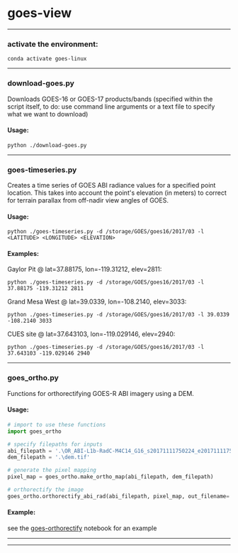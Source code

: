 # goes-view

---

### activate the environment:

```conda activate goes-linux```

---

### download-goes.py

Downloads GOES-16 or GOES-17 products/bands (specified within the script itself, to do: use command line arguments or a text file to specify what we want to download)

#### Usage:

```python ./download-goes.py```

---

### goes-timeseries.py

Creates a time series of GOES ABI radiance values for a specified point location. This takes into account the point's elevation (in meters) to correct for terrain parallax from off-nadir view angles of GOES.

#### Usage:

```python ./goes-timeseries.py -d /storage/GOES/goes16/2017/03 -l <LATITUDE> <LONGITUDE> <ELEVATION>```

#### Examples:

Gaylor Pit @ lat=37.88175, lon=-119.31212, elev=2811:

```python ./goes-timeseries.py -d /storage/GOES/goes16/2017/03 -l 37.88175 -119.31212 2811```


Grand Mesa West @ lat=39.0339, lon=-108.2140, elev=3033:

```python ./goes-timeseries.py -d /storage/GOES/goes16/2017/03 -l 39.0339 -108.2140 3033```


CUES site @  lat=37.643103, lon=-119.029146, elev=2940:

```python ./goes-timeseries.py -d /storage/GOES/goes16/2017/03 -l 37.643103 -119.029146 2940```

---

### goes_ortho.py

Functions for orthorectifying GOES-R ABI imagery using a DEM.

#### Usage:

```python
# import to use these functions
import goes_ortho

# specify filepaths for inputs
abi_filepath = '.\OR_ABI-L1b-RadC-M4C14_G16_s20171111750224_e20171111755027_c20171111755074.nc'
dem_filepath = '.\dem.tif'

# generate the pixel mapping
pixel_map = goes_ortho.make_ortho_map(abi_filepath, dem_filepath)

# orthorectify the image
goes_ortho.orthorectify_abi_rad(abi_filepath, pixel_map, out_filename='test_ortho.nc')
```

#### Example:

see the [goes-orthorectify](https://github.com/spestana/goes-view/blob/master/goes-orthorectify.ipynb) notebook for an example

---
---